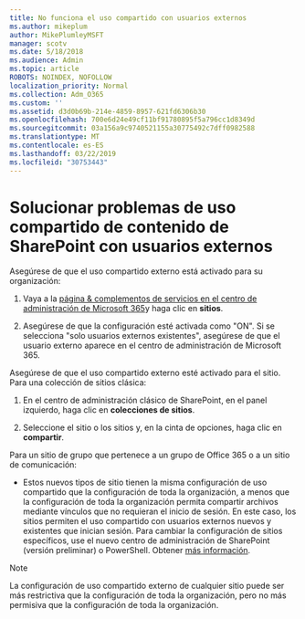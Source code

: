 ```yaml
---
title: No funciona el uso compartido con usuarios externos
ms.author: mikeplum
author: MikePlumleyMSFT
manager: scotv
ms.date: 5/18/2018
ms.audience: Admin
ms.topic: article
ROBOTS: NOINDEX, NOFOLLOW
localization_priority: Normal
ms.collection: Adm_O365
ms.custom: ''
ms.assetid: d3d0b69b-214e-4859-8957-621fd6306b30
ms.openlocfilehash: 700e6d24e49cf11bf91780895f5a796cc1d8349d
ms.sourcegitcommit: 03a156a9c9740521155a30775492c7dff0982588
ms.translationtype: MT
ms.contentlocale: es-ES
ms.lasthandoff: 03/22/2019
ms.locfileid: "30753443"
---
```

# <a name="fix-problems-sharing-sharepoint-content-with-external-users"></a>Solucionar problemas de uso compartido de contenido de SharePoint con usuarios externos

Asegúrese de que el uso compartido externo está activado para su organización:
  
1. Vaya a la [página &amp; complementos de servicios en el centro de administración de Microsoft 365](https://portal.office.com/adminportal/home#/Settings/ServicesAndAddIns)y haga clic en **sitios**.
    
2. Asegúrese de que la configuración esté activada como "ON". Si se selecciona "solo usuarios externos existentes", asegúrese de que el usuario externo aparece en el centro de administración de Microsoft 365.
    
Asegúrese de que el uso compartido externo esté activado para el sitio. Para una colección de sitios clásica:
  
1. En el centro de administración clásico de SharePoint, en el panel izquierdo, haga clic en **colecciones de sitios**.
    
2. Seleccione el sitio o los sitios y, en la cinta de opciones, haga clic en **compartir**.
    
Para un sitio de grupo que pertenece a un grupo de Office 365 o a un sitio de comunicación:
  
- Estos nuevos tipos de sitio tienen la misma configuración de uso compartido que la configuración de toda la organización, a menos que la configuración de toda la organización permita compartir archivos mediante vínculos que no requieran el inicio de sesión. En este caso, los sitios permiten el uso compartido con usuarios externos nuevos y existentes que inician sesión. Para cambiar la configuración de sitios específicos, use el nuevo centro de administración de SharePoint (versión preliminar) o PowerShell. Obtener [más información](https://go.microsoft.com/fwlink/?linkid=871863).
    
> [!NOTE]
> La configuración de uso compartido externo de cualquier sitio puede ser más restrictiva que la configuración de toda la organización, pero no más permisiva que la configuración de toda la organización. 
  

